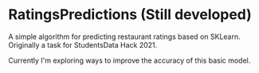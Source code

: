 # RatingsPredictions (Still developed)
A simple algorithm for predicting restaurant ratings based on SKLearn. Originally a task for StudentsData Hack 2021.

Currently I'm exploring ways to improve the accuracy of this basic model.
